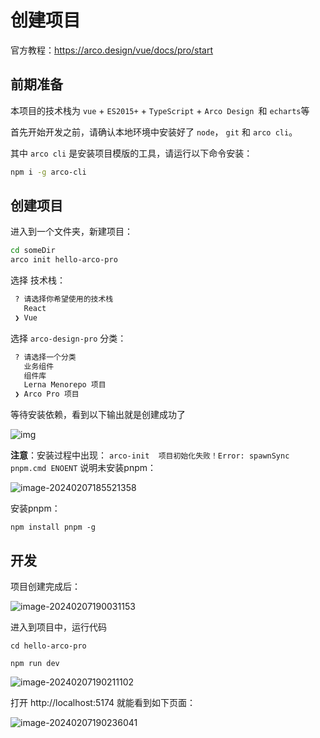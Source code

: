 # 创建项目

官方教程：https://arco.design/vue/docs/pro/start

## 前期准备

本项目的技术栈为 `vue` + `ES2015+` + `TypeScript` + `Arco Design `和 `echarts`等

首先开始开发之前，请确认本地环境中安装好了 `node`， `git` 和 `arco cli`。

其中 `arco cli` 是安装项目模版的工具，请运行以下命令安装：

```bash
npm i -g arco-cli
```

## 创建项目

进入到一个文件夹，新建项目：

```bash
cd someDir
arco init hello-arco-pro
```

选择 技术栈：

```bash
 ? 请选择你希望使用的技术栈
   React
 ❯ Vue
```

选择 `arco-design-pro` 分类：

```bash
 ? 请选择一个分类
   业务组件
   组件库
   Lerna Menorepo 项目
 ❯ Arco Pro 项目
```

等待安装依赖，看到以下输出就是创建成功了

![img](https://cdn.jsdelivr.net/gh/letengzz/tc2/img202405082306987.png)

**注意**：安装过程中出现： `arco-init  项目初始化失败！Error: spawnSync pnpm.cmd ENOENT` 说明未安装pnpm：

![image-20240207185521358](https://cdn.jsdelivr.net/gh/letengzz/tc2/img202405082306210.png)

安装pnpm：

```
npm install pnpm -g 
```

## 开发

项目创建完成后：

![image-20240207190031153](https://cdn.jsdelivr.net/gh/letengzz/tc2/img202405082306551.png)

进入到项目中，运行代码

```lang
cd hello-arco-pro

npm run dev
```

![image-20240207190211102](https://cdn.jsdelivr.net/gh/letengzz/tc2/img202405082306103.png)

打开 http://localhost:5174 就能看到如下页面：

![image-20240207190236041](https://cdn.jsdelivr.net/gh/letengzz/tc2/img202405082306666.png)